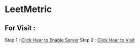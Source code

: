 # LeetMetric

## For Visit :
Step 1 : [Click Hear to Enable Server](https://cors-anywhere.herokuapp.com/)
Step 2 : [Click Hear to Visit](https://mdrijoanmaruf.github.io/LeetMetric/)



